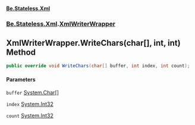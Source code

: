 #### [Be.Stateless.Xml](README.md 'README')
### [Be.Stateless.Xml](Be.Stateless.Xml.md 'Be.Stateless.Xml').[XmlWriterWrapper](XmlWriterWrapper.md 'Be.Stateless.Xml.XmlWriterWrapper')

## XmlWriterWrapper.WriteChars(char[], int, int) Method

```csharp
public override void WriteChars(char[] buffer, int index, int count);
```
#### Parameters

<a name='Be.Stateless.Xml.XmlWriterWrapper.WriteChars(char[],int,int).buffer'></a>

`buffer` [System.Char](https://docs.microsoft.com/en-us/dotnet/api/System.Char 'System.Char')[[]](https://docs.microsoft.com/en-us/dotnet/api/System.Array 'System.Array')

<a name='Be.Stateless.Xml.XmlWriterWrapper.WriteChars(char[],int,int).index'></a>

`index` [System.Int32](https://docs.microsoft.com/en-us/dotnet/api/System.Int32 'System.Int32')

<a name='Be.Stateless.Xml.XmlWriterWrapper.WriteChars(char[],int,int).count'></a>

`count` [System.Int32](https://docs.microsoft.com/en-us/dotnet/api/System.Int32 'System.Int32')